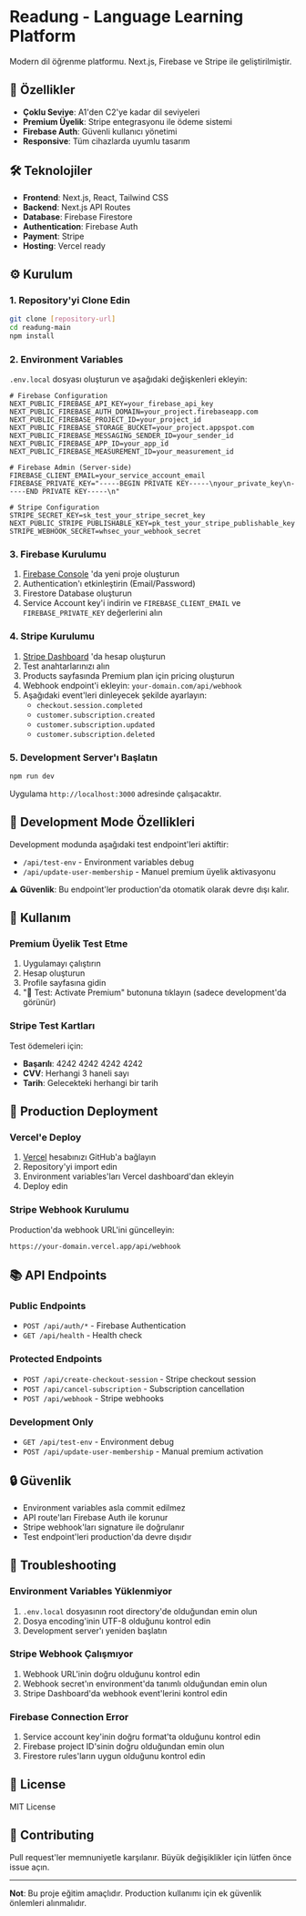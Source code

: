 # Readung - Language Learning Platform

Modern dil öğrenme platformu. Next.js, Firebase ve Stripe ile geliştirilmiştir.

## 🚀 Özellikler

- **Çoklu Seviye**: A1'den C2'ye kadar dil seviyeleri
- **Premium Üyelik**: Stripe entegrasyonu ile ödeme sistemi
- **Firebase Auth**: Güvenli kullanıcı yönetimi
- **Responsive**: Tüm cihazlarda uyumlu tasarım

## 🛠️ Teknolojiler

- **Frontend**: Next.js, React, Tailwind CSS
- **Backend**: Next.js API Routes
- **Database**: Firebase Firestore
- **Authentication**: Firebase Auth
- **Payment**: Stripe
- **Hosting**: Vercel ready

## ⚙️ Kurulum

### 1. Repository'yi Clone Edin
```bash
git clone [repository-url]
cd readung-main
npm install
```

### 2. Environment Variables

`.env.local` dosyası oluşturun ve aşağıdaki değişkenleri ekleyin:

```env
# Firebase Configuration
NEXT_PUBLIC_FIREBASE_API_KEY=your_firebase_api_key
NEXT_PUBLIC_FIREBASE_AUTH_DOMAIN=your_project.firebaseapp.com
NEXT_PUBLIC_FIREBASE_PROJECT_ID=your_project_id
NEXT_PUBLIC_FIREBASE_STORAGE_BUCKET=your_project.appspot.com
NEXT_PUBLIC_FIREBASE_MESSAGING_SENDER_ID=your_sender_id
NEXT_PUBLIC_FIREBASE_APP_ID=your_app_id
NEXT_PUBLIC_FIREBASE_MEASUREMENT_ID=your_measurement_id

# Firebase Admin (Server-side)
FIREBASE_CLIENT_EMAIL=your_service_account_email
FIREBASE_PRIVATE_KEY="-----BEGIN PRIVATE KEY-----\nyour_private_key\n-----END PRIVATE KEY-----\n"

# Stripe Configuration
STRIPE_SECRET_KEY=sk_test_your_stripe_secret_key
NEXT_PUBLIC_STRIPE_PUBLISHABLE_KEY=pk_test_your_stripe_publishable_key
STRIPE_WEBHOOK_SECRET=whsec_your_webhook_secret
```

### 3. Firebase Kurulumu

1. [Firebase Console](https://console.firebase.google.com/) 'da yeni proje oluşturun
2. Authentication'ı etkinleştirin (Email/Password)
3. Firestore Database oluşturun
4. Service Account key'i indirin ve `FIREBASE_CLIENT_EMAIL` ve `FIREBASE_PRIVATE_KEY` değerlerini alın

### 4. Stripe Kurulumu

1. [Stripe Dashboard](https://dashboard.stripe.com/) 'da hesap oluşturun
2. Test anahtarlarınızı alın
3. Products sayfasında Premium plan için pricing oluşturun
4. Webhook endpoint'i ekleyin: `your-domain.com/api/webhook`
5. Aşağıdaki event'leri dinleyecek şekilde ayarlayın:
   - `checkout.session.completed`
   - `customer.subscription.created`
   - `customer.subscription.updated`
   - `customer.subscription.deleted`

### 5. Development Server'ı Başlatın

```bash
npm run dev
```

Uygulama `http://localhost:3000` adresinde çalışacaktır.

## 🔧 Development Mode Özellikleri

Development modunda aşağıdaki test endpoint'leri aktiftir:

- `/api/test-env` - Environment variables debug
- `/api/update-user-membership` - Manuel premium üyelik aktivasyonu

⚠️ **Güvenlik**: Bu endpoint'ler production'da otomatik olarak devre dışı kalır.

## 📝 Kullanım

### Premium Üyelik Test Etme

1. Uygulamayı çalıştırın
2. Hesap oluşturun
3. Profile sayfasına gidin
4. "🧪 Test: Activate Premium" butonuna tıklayın (sadece development'da görünür)

### Stripe Test Kartları

Test ödemeleri için:
- **Başarılı**: 4242 4242 4242 4242
- **CVV**: Herhangi 3 haneli sayı
- **Tarih**: Gelecekteki herhangi bir tarih

## 🚀 Production Deployment

### Vercel'e Deploy

1. [Vercel](https://vercel.com) hesabınızı GitHub'a bağlayın
2. Repository'yi import edin
3. Environment variables'ları Vercel dashboard'dan ekleyin
4. Deploy edin

### Stripe Webhook Kurulumu

Production'da webhook URL'ini güncelleyin:
```
https://your-domain.vercel.app/api/webhook
```

## 📚 API Endpoints

### Public Endpoints
- `POST /api/auth/*` - Firebase Authentication
- `GET /api/health` - Health check

### Protected Endpoints  
- `POST /api/create-checkout-session` - Stripe checkout session
- `POST /api/cancel-subscription` - Subscription cancellation
- `POST /api/webhook` - Stripe webhooks

### Development Only
- `GET /api/test-env` - Environment debug
- `POST /api/update-user-membership` - Manual premium activation

## 🔒 Güvenlik

- Environment variables asla commit edilmez
- API route'ları Firebase Auth ile korunur
- Stripe webhook'ları signature ile doğrulanır
- Test endpoint'leri production'da devre dışıdır

## 🐛 Troubleshooting

### Environment Variables Yüklenmiyor
1. `.env.local` dosyasının root directory'de olduğundan emin olun
2. Dosya encoding'inin UTF-8 olduğunu kontrol edin
3. Development server'ı yeniden başlatın

### Stripe Webhook Çalışmıyor
1. Webhook URL'inin doğru olduğunu kontrol edin
2. Webhook secret'ın environment'da tanımlı olduğundan emin olun
3. Stripe Dashboard'da webhook event'lerini kontrol edin

### Firebase Connection Error
1. Service account key'inin doğru format'ta olduğunu kontrol edin
2. Firebase project ID'sinin doğru olduğundan emin olun
3. Firestore rules'ların uygun olduğunu kontrol edin

## 📄 License

MIT License

## 🤝 Contributing

Pull request'ler memnuniyetle karşılanır. Büyük değişiklikler için lütfen önce issue açın.

---

**Not**: Bu proje eğitim amaçlıdır. Production kullanımı için ek güvenlik önlemleri alınmalıdır. 